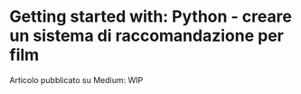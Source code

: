 # Getting started with: Python - creare un sistema di raccomandazione per film

Articolo pubblicato su Medium: WIP
